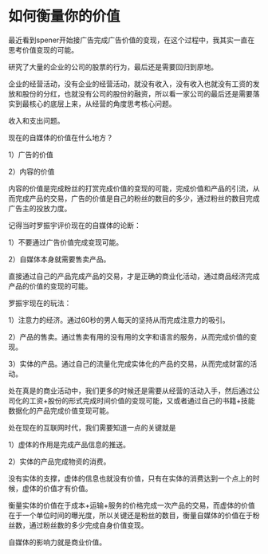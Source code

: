 # 如何衡量你的价值

最近看到spener开始接广告完成广告价值的变现，在这个过程中，我其实一直在思考价值变现的可能。

研究了大量的企业的公司的股票的行为，最后还是需要回归到原地。

企业的经营活动，没有企业的经营活动，就没有收入，没有收入也就没有工资的发放和股份的分红，也就没有公司的股份的融资，所以看一家公司的最后还是需要落实到最核心的底层上来，从经营的角度思考核心问题。

收入和支出问题。

现在的自媒体的价值在什么地方？

1）广告的价值

2）内容的价值

内容的价值是完成粉丝的打赏完成价值的变现的可能，完成价值和产品的引流，从而完成产品的交易，广告的价值是自己的粉丝的数目的多少，通过粉丝的数目完成广告主的投放力度。

记得当时罗振宇评价现在的自媒体的论断：

1）不要通过广告价值完成变现可能。

2）自媒体本身就需要售卖产品。

直接通过自己的产品完成产品的交易，才是正确的商业化活动，通过商品经济完成产品的价值的变现的可能。

罗振宇现在的玩法：

1）注意力的经济。通过60秒的男人每天的坚持从而完成注意力的吸引。

2）产品的售卖。通过售卖有用的没有用的文字和语言的服务，从而完成价值的变现。

3）实体的产品。通过自己的流量化完成实体化的产品的交易，从而完成财富的活动。

处在真是的商业活动中，我们更多的时候还是需要从经营的活动入手，然后通过公司化的工资+股份的形式完成时间价值的变现可能，又或者通过自己的书籍+技能数据化的产品完成价值变现可能。

处在现在的互联网时代，我们需要知道一点的关键就是

1）虚体的作用是完成产品信息的推送。

2）实体的产品完成物资的消费。

没有实体的支撑，虚体的信息也就没有价值，只有在实体的消费达到一个点上的时候，虚体的价值才有价值。

衡量实体的价值在于成本+运输+服务的价格完成一次产品的交易，而虚体的价值在于一个单位时间的曝光度，所以关键还是粉丝的数目，衡量自媒体的价值在于粉丝数，通过粉丝数的多少完成自身价值变现。

自媒体的影响力就是商业价值。
